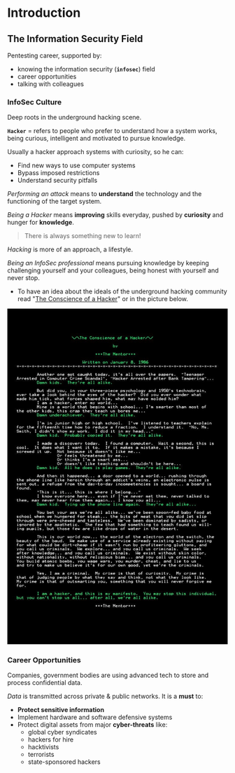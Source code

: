 # Introduction

## The Information Security Field

Pentesting career, supported by:

- knowing the information security (**`infosec`**) field
- career opportunities
- talking with colleagues

### InfoSec Culture

Deep roots in the underground hacking scene.

**`Hacker`** = refers to people who prefer to understand how a system works, being curious, intelligent and motivated to pursue knowledge.

Usually a hacker approach systems with curiosity, so he can:

- Find new ways to use computer systems
- Bypass imposed restrictions
- Understand security pitfalls

*Performing an attack* means to **understand** the technology and the functioning of the target system.

*Being a Hacker* means **improving** skills everyday, pushed by **curiosity** and hunger for **knowledge**.

> There is always something new to learn!

*Hacking* is more of an approach, a lifestyle.

*Being an InfoSec professional* means pursuing knowledge by keeping challenging yourself and your colleagues, being honest with yourself and never stop. 

- To have an idea about the ideals of the underground hacking community read "[The Conscience of a Hacker](http://phrack.org/issues/7/3.html)" or in the picture below.

![TheConscienceOfAHacker_TheMentor](.gitbook/assets/TheConscienceOfAHacker_TheMentor.jpg)

### Career Opportunities

Companies, government bodies are using advanced tech to store and process confidential data.

*Data* is transmitted across private & public networks. It is a **must** to:

- **Protect sensitive information**
- Implement hardware and software defensive systems
- Protect digital assets from major **cyber-threats** like:
  - global cyber syndicates
  - hackers for hire
  - hacktivists
  - terrorists
  - state-sponsored hackers

